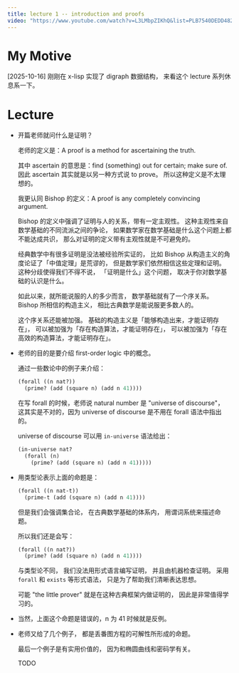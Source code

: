 ```yaml
---
title: lecture 1 -- introduction and proofs
video: "https://www.youtube.com/watch?v=L3LMbpZIKhQ&list=PLB7540DEDD482705B"
---
```


# My Motive

[2025-10-16] 刚刚在 x-lisp 实现了 digraph 数据结构，
来看这个 lecture 系列休息系一下。

# Lecture

- 开篇老师就问什么是证明？

  老师的定义是：A proof is a method for ascertaining the truth.

  其中 ascertain 的意思是：find (something) out for certain; make sure of.
  因此 ascertain 其实就是以另一种方式说 to prove。
  所以这种定义是不太理想的。

  我更认同 Bishop 的定义：A proof is any completely convincing argument.

  Bishop 的定义中强调了证明与人的关系，带有一定主观性。
  这种主观性来自数学基础的不同流派之间的争论，
  如果数学家在数学基础是什么这个问题上都不能达成共识，
  那么对证明的定义带有主观性就是不可避免的。

  经典数学中有很多证明是没法被经验所实证的，
  比如 Bishop 从构造主义的角度论证了「中值定理」是荒谬的，
  但是数学家们依然相信这些定理和证明。
  这种分歧使得我们不得不说，
  「证明是什么」这个问题，
  取决于你对数学基础的认识是什么。

  如此以来，就所能说服的人的多少而言，
  数学基础就有了一个序关系。
  Bishop 所相信的构造主义，
  相比古典数学是能说服更多数人的。

  这个序关系还能被加强。
  基础的构造主义是「能够构造出来，才能证明存在」，
  可以被加强为「存在构造算法，才能证明存在」，
  可以被加强为「存在高效的构造算法，才能证明存在」。

- 老师的目的是要介绍 first-order logic 中的概念。

  通过一些数论中的例子来介绍：

  ```scheme
  (forall ((n nat?))
    (prime? (add (square n) (add n 41))))
  ```

  在写 forall 的时候，老师说 natural number 是 "universe of discourse"，
  这其实是不对的，因为 universe of discourse 是不用在 forall 语法中指出的。

  universe of discourse 可以用 `in-universe` 语法给出：

  ```scheme
  (in-universe nat?
    (forall (n)
      (prime? (add (square n) (add n 41)))))
  ```

- 用类型论表示上面的命题是：

  ```scheme
  (forall ((n nat-t))
    (prime-t (add (square n) (add n 41))))
  ```

  但是我们会强调集合论，
  在古典数学基础的体系内，
  用谓词系统来描述命题。

  所以我们还是会写：

  ```scheme
  (forall ((n nat?))
    (prime? (add (square n) (add n 41))))
  ```

  与类型论不同，
  我们没法用形式语言编写证明，
  并且由机器检查证明。
  采用 `forall` 和 `exists` 等形式语法，
  只是为了帮助我们清晰表达思想。

  可能 "the little prover" 就是在这种古典框架内做证明的，
  因此是非常值得学习的。

- 当然，上面这个命题是错误的，n 为 41 时候就是反例。

- 老师又给了几个例子，
  都是丢番图方程的可解性所形成的命题。

  最后一个例子是有实用价值的，
  因为和椭圆曲线和密码学有关。

  TODO
